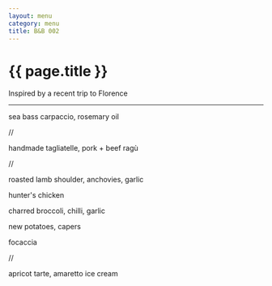 ```yaml
---
layout: menu
category: menu
title: B&B 002
---
```


{{ page.title }}
================

<p class="meta mb">Inspired by a recent trip to Florence</p>

---

sea bass carpaccio, rosemary oil

//

handmade tagliatelle, pork + beef ragù

//

roasted lamb shoulder, anchovies, garlic

hunter's chicken

charred broccoli, chilli, garlic

new potatoes, capers

focaccia

//

apricot tarte, amaretto ice cream
